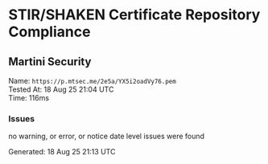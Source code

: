 # STIR/SHAKEN Certificate Repository Compliance

## Martini Security

Name: `https://p.mtsec.me/2e5a/YX5i2oadVy76.pem`\
Tested At: 18 Aug 25 21:04 UTC\
Time: 116ms

### Issues

no warning, or error, or notice date level issues were found

Generated: 18 Aug 25 21:13 UTC